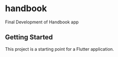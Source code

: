 # handbook

Final Development of Handbook app

## Getting Started

This project is a starting point for a Flutter application.


